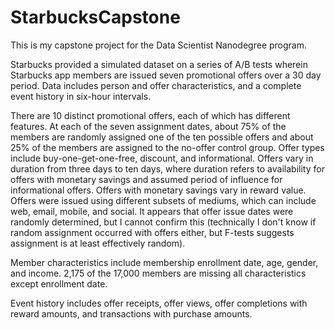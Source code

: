 # StarbucksCapstone

This is my capstone project for the Data Scientist Nanodegree program. 

Starbucks provided a simulated dataset on a series of A/B tests wherein Starbucks app members are issued seven promotional offers over a 30 day period. Data includes person and offer characteristics, and a complete event history in six-hour intervals.

There are 10 distinct promotional offers, each of which has different features. At each of the seven assignment dates, about 75% of the members are randomly assigned one of the ten possible offers and about 25% of the members are assigned to the no-offer control group. Offer types include buy-one-get-one-free, discount, and informational. Offers vary in duration from three days to ten days, where duration refers to availability for offers with monetary savings and assumed period of influence for informational offers. Offers with monetary savings vary in reward value. Offers were issued using different subsets of mediums, which can include web, email, mobile, and social. It appears that offer issue dates were randomly determined, but I cannot confirm this (technically I don't know if random assignment occurred with offers either, but F-tests suggests assignment is at least effectively random).

Member characteristics include membership enrollment date, age, gender, and income. 2,175 of the 17,000 members are missing all characteristics except enrollment date.

Event history includes offer receipts, offer views, offer completions with reward amounts, and transactions with purchase amounts.
